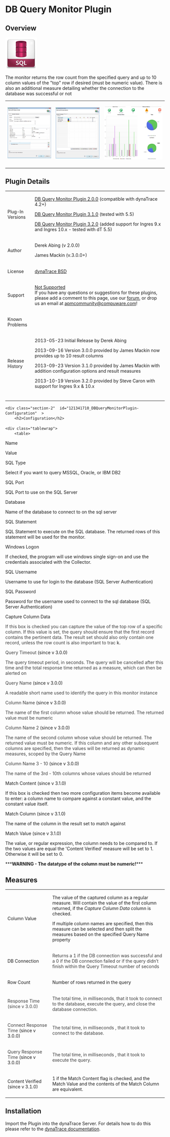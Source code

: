 <html xmlns="http://www.w3.org/1999/xhtml">
<head>
    <title>DB Query Monitor Plugin</title>
    <meta http-equiv="Content-Type" content="text/html; charset=UTF-8"/>
    <meta http-equiv="X-UA-Compatible" content="IE=EmulateIE8" />
    <meta content="Scroll Wiki Publisher" name="generator"/>
    <link type="text/css" rel="stylesheet" href="css/blueprint/liquid.css" media="screen, projection"/>
    <link type="text/css" rel="stylesheet" href="css/blueprint/print.css" media="print"/>
    <link type="text/css" rel="stylesheet" href="css/content-style.css" media="screen, projection, print"/>
    <link type="text/css" rel="stylesheet" href="css/screen.css" media="screen, projection"/>
    <link type="text/css" rel="stylesheet" href="css/print.css" media="print"/>
</head>
<body>
                <h1>DB Query Monitor Plugin</h1>
    <div class="section-2"  id="121341710_DBQueryMonitorPlugin-Overview"  >
        <h2>Overview</h2>
    <p>
    </p>
            <img src="images_community/download/attachments/121341710/icon.png" alt="images_community/download/attachments/121341710/icon.png" class="confluence-embedded-image" />
            <p>
The monitor returns the row count from the specified query and up to 10 column values of the &quot;top&quot; row if desired (must be numeric value). There is also an additional measure detailing whether the connection to the database was successful or not    </p>
    <p>
    </p>
    <div class="tablewrap">
        <table>
<thead class=" "></thead><tfoot class=" "></tfoot><tbody class=" ">    <tr>
            <td rowspan="1" colspan="1">
        <p>
            <img src="images_community/download/attachments/121341710/DB_Query_Monitor_Properties.jpg" alt="images_community/download/attachments/121341710/DB_Query_Monitor_Properties.jpg" class="" />
            </p>
            </td>
                <td rowspan="1" colspan="1">
        <p>
            <img src="images_community/download/attachments/121341710/DB_Query_Monitor_Measures.jpg" alt="images_community/download/attachments/121341710/DB_Query_Monitor_Measures.jpg" class="" />
            </p>
            </td>
                <td rowspan="1" colspan="1">
        <p>
            <img src="images_community/download/attachments/121341710/Dashboard_Example.jpg" alt="images_community/download/attachments/121341710/Dashboard_Example.jpg" class="" />
            </p>
            </td>
        </tr>
    <tr>
            <td rowspan="1" colspan="1">
                </td>
                <td rowspan="1" colspan="1">
                </td>
                <td rowspan="1" colspan="1">
                </td>
        </tr>
</tbody>        </table>
            </div>
    <p>
    </p>
    </div>
    <div class="section-2"  id="121341710_DBQueryMonitorPlugin-PluginDetails"  >
        <h2>Plugin Details</h2>
    <div class="tablewrap">
        <table>
<thead class=" "></thead><tfoot class=" "></tfoot><tbody class=" ">    <tr>
            <td rowspan="1" colspan="1">
        <p>
Plug-In Versions    </p>
            </td>
                <td rowspan="1" colspan="1">
        <p>
<a href="attachments_121569618_1_com.db.tabmon_2.0.0.jar">DB Query Monitor Plugin 2.0.0</a> (compatible with dynaTrace 4.2+)    </p>
    <p>
<a href="attachments_139657220_1_com.db.tabmon_3.1.0.jar">DB Query Monitor Plugin 3.1.0</a> (tested with 5.5)    </p>
    <p>
<a href="attachments_142541006_1_com.db.tabmon_3.2.0.jar">DB Query Monitor Plugin 3.2.0</a> (added support for Ingres 9.x and Ingres 10.x - tested with dT 5.5)    </p>
            </td>
        </tr>
    <tr>
            <td rowspan="1" colspan="1">
        <p>
Author    </p>
            </td>
                <td rowspan="1" colspan="1">
        <p>
Derek Abing (v 2.0.0)    </p>
    <p>
James Mackin (v.3.0.0+)    </p>
            </td>
        </tr>
    <tr>
            <td rowspan="1" colspan="1">
        <p>
License    </p>
            </td>
                <td rowspan="1" colspan="1">
        <p>
<a href="attachments_5275722_2_dynaTraceBSD.txt">dynaTrace BSD</a>    </p>
            </td>
        </tr>
    <tr>
            <td rowspan="1" colspan="1">
        <p>
Support    </p>
            </td>
                <td rowspan="1" colspan="1">
        <p>
<a href="https://community/display/DL/Support+Levels#SupportLevels-Community">Not Supported </a><br/>If you have any questions or suggestions for these plugins, please add a comment to this page, use our <a href="https://community.dynatrace.com/community/pages/viewpage.action?pageId=46628918">forum</a>, or drop us an email at <a href="mailto:apmcommunity@compuware.com">apmcommunity@compuware.com</a>!    </p>
            </td>
        </tr>
    <tr>
            <td rowspan="1" colspan="1">
        <p>
Known Problems    </p>
            </td>
                <td rowspan="1" colspan="1">
        <p>
    </p>
            </td>
        </tr>
    <tr>
            <td rowspan="1" colspan="1">
        <p>
Release History    </p>
            </td>
                <td rowspan="1" colspan="1">
        <p>
2013-05-23 Initial Release by Derek Abing    </p>
    <p>
2013-09-16 Version 3.0.0 provided by James Mackin now provides up to 10 result columns    </p>
    <p>
2013-09-23 Version 3.1.0 provided by James Mackin with addition configuration options and result measures    </p>
    <p>
2013-10-19 Version 3.2.0 provided by Steve Caron with support for Ingres 9.x &amp; 10.x    </p>
            </td>
        </tr>
    <tr>
            <td rowspan="1" colspan="1">
        <p>
    </p>
            </td>
                <td rowspan="1" colspan="1">
        <p>
    </p>
            </td>
        </tr>
</tbody>        </table>
            </div>
    </div>
    
    <div class="section-2"  id="121341710_DBQueryMonitorPlugin-Configuration"  >
        <h2>Configuration</h2>
    
    <div class="tablewrap">
        <table>
<thead class=" ">    <tr>
            <td rowspan="1" colspan="1">
        <p>
Name    </p>
            </td>
                <td rowspan="1" colspan="1">
        <p>
Value    </p>
            </td>
        </tr>
</thead><tfoot class=" "></tfoot><tbody class=" ">    <tr>
            <td rowspan="1" colspan="1">
        <p>
SQL Type    </p>
            </td>
                <td rowspan="1" colspan="1">
        <p>
Select if you want to query MSSQL, Oracle, or IBM DB2    </p>
            </td>
        </tr>
    <tr>
            <td rowspan="1" colspan="1">
        <p>
SQL Port    </p>
            </td>
                <td rowspan="1" colspan="1">
        <p>
SQL Port to use on the SQL Server    </p>
            </td>
        </tr>
    <tr>
            <td rowspan="1" colspan="1">
        <p>
Database    </p>
            </td>
                <td rowspan="1" colspan="1">
        <p>
Name of the database to connect to on the sql server    </p>
            </td>
        </tr>
    <tr>
            <td rowspan="1" colspan="1">
        <p>
SQL Statement    </p>
            </td>
                <td rowspan="1" colspan="1">
        <p>
SQL Statement to execute on the SQL database. The returned rows of this statement will be used for the monitor.    </p>
            </td>
        </tr>
    <tr>
            <td rowspan="1" colspan="1">
        <p>
Windows Logon    </p>
            </td>
                <td rowspan="1" colspan="1">
        <p>
If checked, the program will use windows single sign-on and use the credentials associated with the Collector.    </p>
            </td>
        </tr>
    <tr>
            <td rowspan="1" colspan="1">
        <p>
SQL Username    </p>
            </td>
                <td rowspan="1" colspan="1">
        <p>
Username to use for login to the database (SQL Server Authentication)    </p>
            </td>
        </tr>
    <tr>
            <td rowspan="1" colspan="1">
        <p>
SQL Password    </p>
            </td>
                <td rowspan="1" colspan="1">
        <p>
Password for the username used to connect to the sql database (SQL Server Authentication)    </p>
            </td>
        </tr>
    <tr>
            <td rowspan="1" colspan="1">
        <p>
Capture Column Data    </p>
            </td>
                <td rowspan="1" colspan="1">
        <p>
    <span style="color: #3d3d3d;">
If this box is checked you can capture the value of the top row of a specific column. If this value is set, the query should ensure that the first record contains the pertinent data. The result set should also only contain one record, unless the row count is also important to trac    </span>
k.    </p>
            </td>
        </tr>
    <tr>
            <td rowspan="1" colspan="1">
        <p>
    <span style="color: #3d3d3d;">
Query Timeout    </span>
 (since v 3.0.0)    </p>
            </td>
                <td rowspan="1" colspan="1">
        <p>
    <span style="color: #3d3d3d;">
The query timeout period, in seconds. The query will be cancelled after this time and the total response time returned as a measure, which can then be alerted on    </span>
    </p>
            </td>
        </tr>
    <tr>
            <td rowspan="1" colspan="1">
        <p>
    <span style="color: #3d3d3d;">
Query Name    </span>
 (since v 3.0.0)    </p>
            </td>
                <td rowspan="1" colspan="1">
        <p>
    <span style="color: #3d3d3d;">
A readable short name used to identify the query in this monitor instance    </span>
    </p>
            </td>
        </tr>
    <tr>
            <td rowspan="1" colspan="1">
        <p>
    <span style="color: #3d3d3d;">
Column Name    </span>
 (since v 3.0.0)    </p>
            </td>
                <td rowspan="1" colspan="1">
        <p>
    <span style="color: #3d3d3d;">
The name of the first column whose value should be returned. The returned value must be numeric    </span>
    </p>
            </td>
        </tr>
    <tr>
            <td rowspan="1" colspan="1">
        <p>
    <span style="color: #3d3d3d;">
Column Name 2    </span>
 (since v 3.0.0)    </p>
            </td>
                <td rowspan="1" colspan="1">
        <p>
    <span style="color: #3d3d3d;">
The name of the second column whose value should be returned. The returned value must be numeric. If this column and any other subsequent columns are specified, then the values will be returned as dynamic measures, scoped by the Query Name    </span>
    </p>
            </td>
        </tr>
    <tr>
            <td rowspan="1" colspan="1">
        <p>
    <span style="color: #3d3d3d;">
Column Name 3 - 10    </span>
 (since v 3.0.0)    </p>
            </td>
                <td rowspan="1" colspan="1">
        <p>
    <span style="color: #3d3d3d;">
The name of the 3rd - 10th columns whose values should be returned    </span>
    </p>
            </td>
        </tr>
    <tr>
            <td rowspan="1" colspan="1">
        <p>
Match Content (since v 3.1.0)    </p>
            </td>
                <td rowspan="1" colspan="1">
        <p>
If this box is checked then two more configuration items become available to enter: a column name to compare against a constant value, and the constant value itself.    </p>
            </td>
        </tr>
    <tr>
            <td rowspan="1" colspan="1">
        <p>
Match Column (since v 3.1.0)    </p>
            </td>
                <td rowspan="1" colspan="1">
        <p>
The name of the column in the result set to match against    </p>
            </td>
        </tr>
    <tr>
            <td rowspan="1" colspan="1">
        <p>
Match Value (since v 3.1.0)    </p>
            </td>
                <td rowspan="1" colspan="1">
        <p>
The value, or regular expression, the column needs to be compared to. If the two values are equal the 'Content Verified' measure will be set to 1. Otherwise it will be set to 0.    </p>
            </td>
        </tr>
</tbody>        </table>
            </div>
    <p>
    </p>
    <p>
***<strong class=" ">WARNING - The datatype of the column must be numeric!</strong>***    </p>
    </div>
    <div class="section-2"  id="121341710_DBQueryMonitorPlugin-Measures"  >
        <h2>Measures</h2>
    <div class="tablewrap">
        <table>
<thead class=" "></thead><tfoot class=" "></tfoot><tbody class=" ">    <tr>
            <td rowspan="1" colspan="1">
        <p>
Column Value    </p>
            </td>
                <td rowspan="1" colspan="1">
        <p>
The value of the captured column as a regular measure. Will contain the value of the first column returned, if the <i class=" ">Capture Column Data</i> column is checked.    </p>
    <p>
If multiple column names are specified, then this measure can be selected and then split the measures based on the specified Query Name property    </p>
            </td>
        </tr>
    <tr>
            <td rowspan="1" colspan="1">
        <p>
DB Connection    </p>
            </td>
                <td rowspan="1" colspan="1">
        <p>
    <span style="color: #3d3d3d;">
Returns a 1 if the DB connection was successful and a 0 if the DB connection failed or if the query didn&rsquo;t finish within the Query Timeout number of seconds    </span>
    </p>
            </td>
        </tr>
    <tr>
            <td rowspan="1" colspan="1">
        <p>
Row Count    </p>
            </td>
                <td rowspan="1" colspan="1">
        <p>
Number of rows returned in the query    </p>
            </td>
        </tr>
    <tr>
            <td rowspan="1" colspan="1">
        <p>
    <span style="color: #3d3d3d;">
Response Time (since v 3.0.0)    </span>
    </p>
            </td>
                <td rowspan="1" colspan="1">
        <p>
    <span style="color: #3d3d3d;">
The total time, in milliseconds, that it took to connect to the database, execute the query, and close the database connection.    </span>
    </p>
            </td>
        </tr>
    <tr>
            <td rowspan="1" colspan="1">
        <p>
    <span style="color: #3d3d3d;">
Connect Response Time    </span>
 (since v 3.0.0)    </p>
            </td>
                <td rowspan="1" colspan="1">
        <p>
    <span style="color: #3d3d3d;">
The total time, in     <span style="color: #3d3d3d;">
milliseconds    </span>
, that it took to connect to the database.     </span>
    </p>
            </td>
        </tr>
    <tr>
            <td rowspan="1" colspan="1">
        <p>
    <span style="color: #3d3d3d;">
Query Response Time    </span>
 (since v 3.0.0)    </p>
            </td>
                <td rowspan="1" colspan="1">
        <p>
    <span style="color: #3d3d3d;">
The total time, in     <span style="color: #3d3d3d;">
milliseconds    </span>
, that it took to execute the query.     </span>
    </p>
            </td>
        </tr>
    <tr>
            <td rowspan="1" colspan="1">
        <p>
Content Verified (since v 3.1.0)    </p>
            </td>
                <td rowspan="1" colspan="1">
        <p>
1 if the Match Content flag is checked, and the Match Value and the contents of the Match Column are equivalent.    </p>
            </td>
        </tr>
</tbody>        </table>
            </div>
    </div>
    <div class="section-2"  id="121341710_DBQueryMonitorPlugin-Installation"  >
        <h2>Installation</h2>
    <p>
Import the Plugin into the dynaTrace Server. For details how to do this please refer to the <a href="https://community/display/DOCDT50/Manage+and+Develop+User+Plugins">dynaTrace documentation</a>.    </p>
    </div>
            </div>
        </div>
        <div class="footer">
        </div>
    </div>
</body>
</html>
